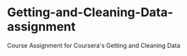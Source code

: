 Getting-and-Cleaning-Data-assignment
====================================

Course Assignment for Coursera's Getting and Cleaning Data 
